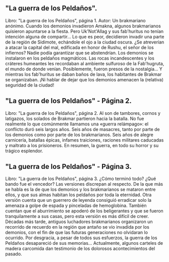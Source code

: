## "La guerra de los Peldaños".
Libro: "La guerra de los Peldaños", página 1.
Autor: Un brakmariano anónimo.
Cuando los demonios invadieron Amakna, algunos brakmarianos quisieron apuntarse a la fiesta. Pero Uk'Not'Allag y sus fab'huritus no tenían intención alguna de compartir... Lo que es peor, decidieron invadir una parte de la región de Sidimote, echándole el ojo a la ciudad oscura. ¿Se atreverían a atacar la capital del mal, edificada en honor de Rushu, el señor de los infiernos? Nadie podía garantizar que se abstendrían.
Los demonios se instalaron en los peldaños magmáticos. Las rocas incandescentes y los cráteres humeantes les recordaban al ambiente sulfuroso de la Fab'hugruta, el mundo de donde venían. Posiblemente, fueron presos de la nostalgia... Y mientras los fab'huritus se daban baños de lava, los habitantes de Brakmar se organizaban. ¡Ni hablar de dejar que los demonios amenacen la (relativa) seguridad de la ciudad!

## "La guerra de los Peldaños" - Página 2.
Libro: "La guerra de los Peldaños", página 2.
Al son de tambores, cornos y latigazos, los solados de Brakmar partieron hacia la batalla. No fue realmente lo que comúnmente llamamos una «guerra relámpago»: el conflicto duró seis largos años. Seis años de masacres, tanto por parte de los demonios como por parte de los brakmarianos. Seis años de alegre carnicería, batallas épicas, infames traiciones, raciones militares caducadas y maltrato a los prisioneros. En resumen, la guerra, en todo su horror y su trágico esplendor.

## "La guerra de los Peldaños" - Página 3.
Libro: "La guerra de los Peldaños", página 3.
¿Cómo terminó todo? ¿Qué bando fue el vencedor? Las versiones discrepan al respecto. De la que más se habla es la de que los demonios y los brakmarianos se mataron entre ellos, y que sus almas habitan los peldaños por toda la eternidad. Otra versión cuenta que un guerrero de leyenda consiguió erradicar solo la amenaza a golpe de espada y pinceladas de hemoglobina. También cuentan que el aburrimiento se apoderó de los beligerantes y que se fueron tranquilamente a sus casas, pero esta versión es más difícil de creer.
Décadas más tarde, antiguos luchadores brakmarianos organizaron un recorrido de recuerdo en la región que antaño se vio invadida por los demonios, con el fin de que las futuras generaciones no olvidaran lo ocurrido. Por desgracia, a pesar de todos sus esfuerzos, la guerra de los Peldaños desapareció de sus memorias... Actualmente, algunos carteles de madera carcomida dan testimonio de los dolorosos acontecimientos del pasado.